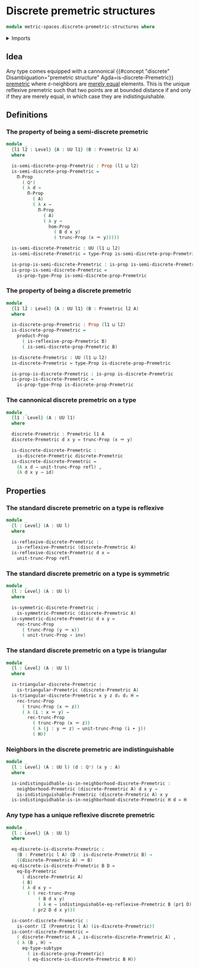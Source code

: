 # Discrete premetric structures

```agda
module metric-spaces.discrete-premetric-structures where
```

<details><summary>Imports</summary>

```agda
open import elementary-number-theory.positive-rational-numbers

open import foundation.action-on-identifications-functions
open import foundation.binary-relations
open import foundation.contractible-types
open import foundation.dependent-pair-types
open import foundation.equivalences
open import foundation.function-extensionality
open import foundation.function-types
open import foundation.fundamental-theorem-of-identity-types
open import foundation.identity-types
open import foundation.logical-equivalences
open import foundation.propositional-extensionality
open import foundation.propositional-truncations
open import foundation.propositions
open import foundation.sets
open import foundation.subtypes
open import foundation.torsorial-type-families
open import foundation.transport-along-identifications
open import foundation.univalence
open import foundation.universe-levels

open import metric-spaces.monotonic-premetric-structures
open import metric-spaces.premetric-structures
open import metric-spaces.reflexive-premetric-structures
open import metric-spaces.symmetric-premetric-structures
open import metric-spaces.triangular-premetric-structures
```

</details>

## Idea

Any type comes equipped with a cannonical
{{#concept "discrete" Disambiguation="premetric structure" Agda=is-discrete-Premetric}}
[premetric](metric-spaces.premetric-structures.md) where `d`-neighbors are
[merely equal](foundation.mere-equality.md) elements. This is the unique
reflexive premetric such that two points are at bounded distance if and only if
they are merely equal, in which case they are indistinguishable.

## Definitions

### The property of being a semi-discrete premetric

```agda
module _
  {l1 l2 : Level} {A : UU l1} (B : Premetric l2 A)
  where

  is-semi-discrete-prop-Premetric : Prop (l1 ⊔ l2)
  is-semi-discrete-prop-Premetric =
    Π-Prop
      ( ℚ⁺)
      ( λ d →
        Π-Prop
          ( A)
          ( λ x →
            Π-Prop
              ( A)
              ( λ y →
                hom-Prop
                  ( B d x y)
                  ( trunc-Prop (x ＝ y)))))

  is-semi-discrete-Premetric : UU (l1 ⊔ l2)
  is-semi-discrete-Premetric = type-Prop is-semi-discrete-prop-Premetric

  is-prop-is-semi-discrete-Premetric : is-prop is-semi-discrete-Premetric
  is-prop-is-semi-discrete-Premetric =
    is-prop-type-Prop is-semi-discrete-prop-Premetric
```

### The property of being a discrete premetric

```agda
module _
  {l1 l2 : Level} {A : UU l1} (B : Premetric l2 A)
  where

  is-discrete-prop-Premetric : Prop (l1 ⊔ l2)
  is-discrete-prop-Premetric =
    product-Prop
      ( is-reflexive-prop-Premetric B)
      ( is-semi-discrete-prop-Premetric B)

  is-discrete-Premetric : UU (l1 ⊔ l2)
  is-discrete-Premetric = type-Prop is-discrete-prop-Premetric

  is-prop-is-discrete-Premetric : is-prop is-discrete-Premetric
  is-prop-is-discrete-Premetric =
    is-prop-type-Prop is-discrete-prop-Premetric
```

### The cannonical discrete premetric on a type

```agda
module _
  {l1 : Level} (A : UU l1)
  where

  discrete-Premetric : Premetric l1 A
  discrete-Premetric d x y = trunc-Prop (x ＝ y)

  is-discrete-discrete-Premetric :
    is-discrete-Premetric discrete-Premetric
  is-discrete-discrete-Premetric =
    (λ x d → unit-trunc-Prop refl) ,
    (λ d x y → id)
```

## Properties

### The standard discrete premetric on a type is reflexive

```agda
module _
  {l : Level} (A : UU l)
  where

  is-reflexive-discrete-Premetric :
    is-reflexive-Premetric (discrete-Premetric A)
  is-reflexive-discrete-Premetric d x =
    unit-trunc-Prop refl
```

### The standard discrete premetric on a type is symmetric

```agda
module _
  {l : Level} (A : UU l)
  where

  is-symmetric-discrete-Premetric :
    is-symmetric-Premetric (discrete-Premetric A)
  is-symmetric-discrete-Premetric d x y =
    rec-trunc-Prop
      ( trunc-Prop (y ＝ x))
      ( unit-trunc-Prop ∘ inv)
```

### The standard discrete premetric on a type is triangular

```agda
module _
  {l : Level} (A : UU l)
  where

  is-triangular-discrete-Premetric :
    is-triangular-Premetric (discrete-Premetric A)
  is-triangular-discrete-Premetric x y z d₁ d₂ H =
    rec-trunc-Prop
      ( trunc-Prop (x ＝ z))
      ( λ (i : x ＝ y) →
        rec-trunc-Prop
          ( trunc-Prop (x ＝ z))
          ( λ (j : y ＝ z) → unit-trunc-Prop (i ∙ j))
          ( H))
```

### Neighbors in the discrete premetric are indistinguishable

```agda
module _
  {l : Level} (A : UU l) (d : ℚ⁺) (x y : A)
  where

  is-indistinguidhable-is-in-neighborhood-discrete-Premetric :
    neighborhood-Premetric (discrete-Premetric A) d x y →
    is-indistinguishable-Premetric (discrete-Premetric A) x y
  is-indistinguidhable-is-in-neighborhood-discrete-Premetric H d = H
```

### Any type has a unique reflexive discrete premetric

```agda
module _
  {l : Level} {A : UU l}
  where

  eq-discrete-is-discrete-Premetric :
    (B : Premetric l A) (D : is-discrete-Premetric B) →
    ((discrete-Premetric A) ＝ B)
  eq-discrete-is-discrete-Premetric B D =
    eq-Eq-Premetric
      ( discrete-Premetric A)
      ( B)
      ( λ d x y →
        ( ( rec-trunc-Prop
            ( B d x y)
            ( λ e → indistinguishable-eq-reflexive-Premetric B (pr1 D) e d)) ,
          ( pr2 D d x y)))

  is-contr-discrete-Premetric :
    is-contr (Σ (Premetric l A) (is-discrete-Premetric))
  is-contr-discrete-Premetric =
    ( discrete-Premetric A , is-discrete-discrete-Premetric A) ,
    ( λ (B , H) →
      eq-type-subtype
        ( is-discrete-prop-Premetric)
        ( eq-discrete-is-discrete-Premetric B H))
```
